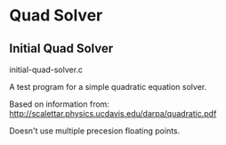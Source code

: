 Quad Solver
===========

Initial Quad Solver
-------------------

initial-quad-solver.c

A test program for a simple quadratic equation solver.

Based on information from: http://scalettar.physics.ucdavis.edu/darpa/quadratic.pdf

Doesn't use multiple precesion floating points.
